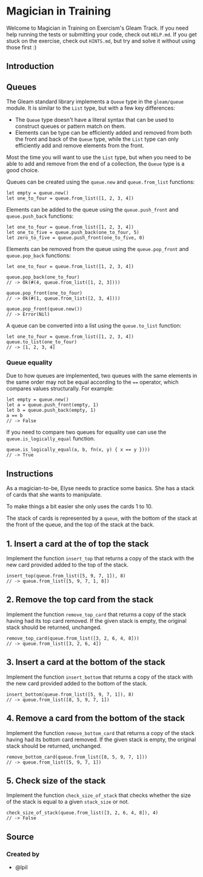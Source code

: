 # Magician in Training

Welcome to Magician in Training on Exercism's Gleam Track.
If you need help running the tests or submitting your code, check out `HELP.md`.
If you get stuck on the exercise, check out `HINTS.md`, but try and solve it without using those first :)

## Introduction

## Queues

The Gleam standard library implements a `Queue` type in the `gleam/queue` module. It is similar to the `List` type, but with a few key differences:

- The `Queue` type doesn't have a literal syntax that can be used to construct queues or pattern match on them.
- Elements can be type can be efficiently added and removed from both the front and back of the `Queue` type, while the `List` type can only efficiently add and remove elements from the front.

Most the time you will want to use the `List` type, but when you need to be able to add and remove from the end of a collection, the `Queue` type is a good choice.

Queues can be created using the `queue.new` and `queue.from_list` functions:

```gleam
let empty = queue.new()
let one_to_four = queue.from_list([1, 2, 3, 4])
```

Elements can be added to the queue using the `queue.push_front` and `queue.push_back` functions:

```gleam
let one_to_four = queue.from_list([1, 2, 3, 4])
let one_to_five = queue.push_back(one_to_four, 5)
let zero_to_five = queue.push_front(one_to_five, 0)
```

Elements can be removed from the queue using the `queue.pop_front` and `queue.pop_back` functions:

```gleam
let one_to_four = queue.from_list([1, 2, 3, 4])

queue.pop_back(one_to_four)
// -> Ok(#(4, queue.from_list([1, 2, 3])))

queue.pop_front(one_to_four)
// -> Ok(#(1, queue.from_list([2, 3, 4])))

queue.pop_front(queue.new())
// -> Error(Nil)
```

A queue can be converted into a list using the `queue.to_list` function:

```gleam
let one_to_four = queue.from_list([1, 2, 3, 4])
queue.to_list(one_to_four)
// -> [1, 2, 3, 4]
```

### Queue equality

Due to how queues are implemented, two queues with the same elements in the same order may not be equal according to the `==` operator, which compares values structurally. For example:

```gleam
let empty = queue.new()
let a = queue.push_front(empty, 1)
let b = queue.push_back(empty, 1)
a == b
// -> False
```

If you need to compare two queues for equality use can use the `queue.is_logically_equal` function.

```gleam
queue.is_logically_equal(a, b, fn(x, y) { x == y })))
// -> True
```

## Instructions

As a magician-to-be, Elyse needs to practice some basics. She has a stack of cards that she wants to manipulate.

To make things a bit easier she only uses the cards 1 to 10.

The stack of cards is represented by a `queue`, with the bottom of the stack at the front of the queue, and the top of the stack at the back.

## 1. Insert a card at the of top the stack

Implement the function `insert_top` that returns a copy of the stack with the new card provided added to the top of the stack.

```gleam
insert_top(queue.from_list([5, 9, 7, 1]), 8)
// -> queue.from_list([5, 9, 7, 1, 8])
```

## 2. Remove the top card from the stack

Implement the function `remove_top_card` that returns a copy of the stack having had its top card removed. If the given stack is empty, the original stack should be returned, unchanged.

```gleam
remove_top_card(queue.from_list([3, 2, 6, 4, 8]))
// -> queue.from_list([3, 2, 6, 4])
```

## 3. Insert a card at the bottom of the stack

Implement the function `insert_bottom` that returns a copy of the stack with the new card provided added to the bottom of the stack.

```gleam
insert_bottom(queue.from_list([5, 9, 7, 1]), 8)
// -> queue.from_list([8, 5, 9, 7, 1])
```

## 4. Remove a card from the bottom of the stack

Implement the function `remove_bottom_card` that returns a copy of the stack having had its bottom card removed. If the given stack is empty, the original stack should be returned, unchanged.

```gleam
remove_bottom_card(queue.from_list([8, 5, 9, 7, 1]))
// -> queue.from_list([5, 9, 7, 1])
```

## 5. Check size of the stack

Implement the function `check_size_of_stack` that checks whether the size of the stack is equal to a given `stack_size` or not.

```gleam
check_size_of_stack(queue.from_list([3, 2, 6, 4, 8]), 4)
// -> False
```

## Source

### Created by

- @lpil